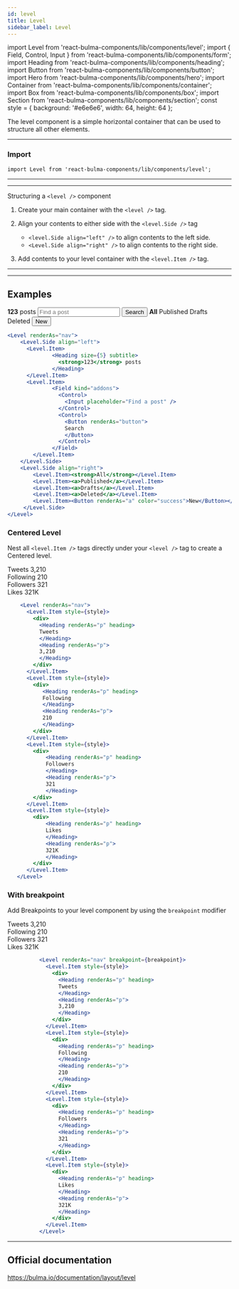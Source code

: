 ```yaml
---
id: level
title: Level
sidebar_label: Level
---
```



import Level from 'react-bulma-components/lib/components/level';
import { Field, Control, Input } from 'react-bulma-components/lib/components/form';
import Heading from 'react-bulma-components/lib/components/heading';
import Button from 'react-bulma-components/lib/components/button';
import Hero from 'react-bulma-components/lib/components/hero';
import Container from 'react-bulma-components/lib/components/container';
import Box from 'react-bulma-components/lib/components/box';
import Section from 'react-bulma-components/lib/components/section';
const style = { background: '#e6e6e6', width: 64, height: 64 };




The level component is a simple horizontal container that can be used to structure all other elements.

---

### **Import**

```shell
import Level from 'react-bulma-components/lib/components/level';
```

---


---

Structuring a ```<level />``` component

1. Create your main container with the ```<level />``` tag.

2. Align your contents to either side with the ```<level.Side />``` tag

    *   ```<level.Side align="left" />``` to align contents to the left side.
    *   ```<Level.Side align="right" />``` to align contents to the right side.

3. Add contents to your level container with the ```<level.Item />``` tag.

---


---

## **Examples**

<Section>
<Box>
<Level renderAs="nav">
          <Level.Side align="left">
            <Level.Item>
              <Heading size={5} subtitle>
                <strong>123</strong> posts
              </Heading>
            </Level.Item>
            <Level.Item>
              <Field kind="addons">
                <Control>
                  <Input placeholder="Find a post" />
                </Control>
                <Control>
                  <Button renderAs="button">
                  Search
                  </Button>
                </Control>
              </Field>
            </Level.Item>
          </Level.Side>
          <Level.Side align="right">
            <Level.Item><strong>All</strong></Level.Item>
            <Level.Item><a>Published</a></Level.Item>
            <Level.Item><a>Drafts</a></Level.Item>
            <Level.Item><a>Deleted</a></Level.Item>
            <Level.Item><Button renderAs="a" color="success">New</Button></Level.Item>
          </Level.Side>
</Level>
</Box>
</Section>

```jsx
<Level renderAs="nav">
    <Level.Side align="left">
      <Level.Item>
              <Heading size={5} subtitle>
                <strong>123</strong> posts
              </Heading>
      </Level.Item>
      <Level.Item>
              <Field kind="addons">
                <Control>
                  <Input placeholder="Find a post" />
                </Control>
                <Control>
                  <Button renderAs="button">
                  Search
                  </Button>
                </Control>
              </Field>
        </Level.Item>
    </Level.Side>
    <Level.Side align="right">
        <Level.Item><strong>All</strong></Level.Item>
        <Level.Item><a>Published</a></Level.Item>
        <Level.Item><a>Drafts</a></Level.Item>
        <Level.Item><a>Deleted</a></Level.Item>
        <Level.Item><Button renderAs="a" color="success">New</Button></Level.Item>
     </Level.Side>
</Level>
```             




###  **Centered Level**

Nest all `<level.Item />` tags  directly under your `<level />` tag to create a Centered level.

<Section>
<Box>
<Level renderAs="nav">
      <Level.Item>
        <div>
            <Heading renderAs="p" heading>
              Tweets
            </Heading>
            <Heading renderAs="p">
              3,210
            </Heading>
        </div>
      </Level.Item>
      <Level.Item>
        <div>
            <Heading renderAs="p" heading>
              Following
            </Heading>
            <Heading renderAs="p">
              210
            </Heading>
        </div>
     </Level.Item>
     <Level.Item>
        <div>
            <Heading renderAs="p" heading>
              Followers
            </Heading>
            <Heading renderAs="p">
              321
            </Heading>
         </div>
      </Level.Item>
      <Level.Item>
         <div>
            <Heading renderAs="p" heading>
              Likes
            </Heading>
            <Heading renderAs="p">
              321K
            </Heading>
        </div>
      </Level.Item>
</Level>
</Box>
</Section>



```jsx
    <Level renderAs="nav">
      <Level.Item style={style}>
        <div>
          <Heading renderAs="p" heading>
          Tweets
          </Heading>
          <Heading renderAs="p">
          3,210
          </Heading>
        </div>
      </Level.Item>
      <Level.Item style={style}>
        <div>
           <Heading renderAs="p" heading>
           Following
           </Heading>
           <Heading renderAs="p">
           210
           </Heading>
        </div>
      </Level.Item>
      <Level.Item style={style}>
        <div>
            <Heading renderAs="p" heading>
            Followers
            </Heading>
            <Heading renderAs="p">
            321
            </Heading>
        </div>
      </Level.Item>
      <Level.Item style={style}>
        <div>
            <Heading renderAs="p" heading>
            Likes
            </Heading>
            <Heading renderAs="p">
            321K
            </Heading>
        </div>
      </Level.Item>
   </Level>
```


### **With breakpoint**

Add Breakpoints to your level component by using the `breakpoint` modifier

<Section>
<Box>
<Level renderAs="nav">
            <Level.Item>
              <div>
                <Heading renderAs="p" heading>
                Tweets
                </Heading>
                <Heading renderAs="p">
                3,210
                </Heading>
              </div>
            </Level.Item>
            <Level.Item>
              <div>
                <Heading renderAs="p" heading>
                Following
                </Heading>
                <Heading renderAs="p">
                210
                </Heading>
              </div>
            </Level.Item>
            <Level.Item>
              <div>
                <Heading renderAs="p" heading>
                Followers
                </Heading>
                <Heading renderAs="p">
                321
                </Heading>
              </div>
            </Level.Item>
            <Level.Item>
              <div>
                <Heading renderAs="p" heading>
                Likes
                </Heading>
                <Heading renderAs="p">
                321K
                </Heading>
              </div>
            </Level.Item>
</Level>
</Box>
</Section>



``` jsx
          <Level renderAs="nav" breakpoint={breakpoint}>
            <Level.Item style={style}>
              <div>
                <Heading renderAs="p" heading>
                Tweets
                </Heading>
                <Heading renderAs="p">
                3,210
                </Heading>
              </div>
            </Level.Item>
            <Level.Item style={style}>
              <div>
                <Heading renderAs="p" heading>
                Following
                </Heading>
                <Heading renderAs="p">
                210
                </Heading>
              </div>
            </Level.Item>
            <Level.Item style={style}>
              <div>
                <Heading renderAs="p" heading>
                Followers
                </Heading>
                <Heading renderAs="p">
                321
                </Heading>
              </div>
            </Level.Item>
            <Level.Item style={style}>
              <div>
                <Heading renderAs="p" heading>
                Likes
                </Heading>
                <Heading renderAs="p">
                321K
                </Heading>
              </div>
            </Level.Item>
          </Level>
```


---


## Official documentation

https://bulma.io/documentation/layout/level